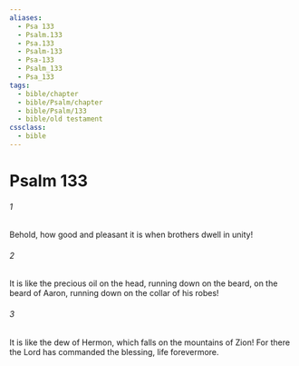```yaml
---
aliases:
  - Psa 133
  - Psalm.133
  - Psa.133
  - Psalm-133
  - Psa-133
  - Psalm_133
  - Psa_133
tags:
  - bible/chapter
  - bible/Psalm/chapter
  - bible/Psalm/133
  - bible/old testament
cssclass:
  - bible
---
```


# Psalm 133

###### 1
Behold, how good and pleasant it is when brothers dwell in unity!
###### 2
It is like the precious oil on the head, running down on the beard, on the beard of Aaron, running down on the collar of his robes!
###### 3
It is like the dew of Hermon, which falls on the mountains of Zion! For there the Lord  has commanded the blessing, life forevermore.



